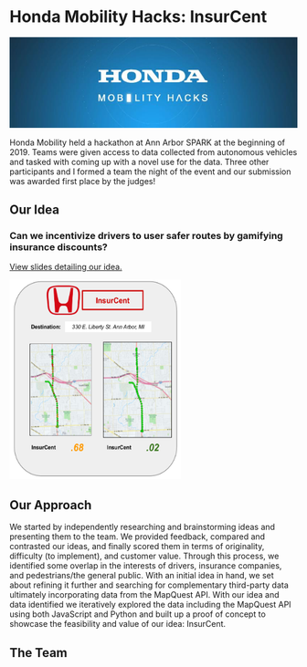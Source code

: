 # Honda Mobility Hacks: InsurCent

<img src="content/hack_header.jpg" alt="Banner from Honda Mobility Hacks event"/>

Honda Mobility held a hackathon at Ann Arbor SPARK at the beginning of 2019. Teams were given access to data collected from autonomous vehicles and tasked with coming up with a novel use for the data. Three other participants and I formed a team the night of the event and our submission was awarded first place by the judges!

## Our Idea
### Can we incentivize drivers to user safer routes by gamifying insurance discounts?

[View slides detailing our idea.](https://github.com/Bcromas/honda_mobility_hacks/blob/master/content/InsurCent.pdf)

<img src="content/hack_insurcent.png" width="300" height="350" alt="Mock-up of route-planning screen for InsurCent"/>

## Our Approach
We started by independently researching and brainstorming ideas and presenting them to the team. We provided feedback, compared and contrasted our ideas, and finally scored them in terms of originality, difficulty (to implement), and customer value. Through this process, we identified some overlap in the interests of drivers, insurance companies, and pedestrians/the general public. With an initial idea in hand, we set about refining it further and searching for complementary third-party data ultimately incorporating data from the MapQuest API. With our idea and data identified we iteratively explored the data including the MapQuest API using both JavaScript and Python and built up a proof of concept to showcase the feasibility and value of our idea: InsurCent.    

## The Team

